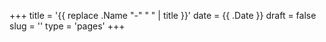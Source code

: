 +++
title = '{{ replace .Name "-" " " | title }}'
date = {{ .Date }}
draft = false
slug = ''
type = 'pages'
+++

